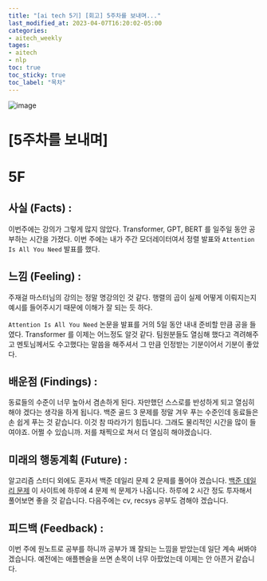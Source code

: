 ```yaml
---
title: "[ai tech 5기] [회고] 5주차를 보내며..."
last_modified_at: 2023-04-07T16:20:02-05:00
categories:
- aitech_weekly
tages:
- aitech
- nlp
toc: true
toc_sticky: true
toc_label: "목차"
---
```





![image](../../../image/aitech.png)

# [5주차를 보내며]

# 5F
## 사실 (Facts) :
이번주에는 강의가 그렇게 많지 않았다. Transformer, GPT, BERT 를 일주일 동안 공부하는 시간을 가졌다. 이번 주에는 내가 주간 모더레이터여서 정렬 발표와  `Attention Is All You Need` 발표를 했다.

## 느낌 (Feeling) :
주재걸 마스터님의 강의는 정말 명강의인 것 같다. 행렬의 곱이 실제 어떻게 이뤄지는지 예시를 들어주시기 때문에 이해가 잘 되는 듯 하다.

`Attention Is All You Need` 논문을 발표를 거의 5일 동안 내내 준비할 만큼 공을 들였다. Transformer 를 이제는 어느정도 알것 같다. 팀원분들도 열심해 했다고 격려해주고 멘토님께서도 수고했다는 말씀을 해주셔서 그 만큼 인정받는 기분이어서 기분이 좋았다.

## 배운점 (Findings) :
동료들의 수준이 너무 높아서 겸손하게 된다. 자만했던 스스로를 반성하게 되고 열심히 해야 겠다는 생각을 하게 됩니다. 백준 골드 3 문제를 정말 겨우 푸는 수준인데 동료들은 손 쉽게 푸는 것 같습니다. 이것 참 따라가기 힘듭니다. 그래도 물리적인 시간을 많이 들여야죠. 어쩔 수 있습니까. 저를 채찍으로 쳐서 더 열심히 해야겠습니다.

## 미래의 행동계획 (Future) :
알고리즘 스터디 외에도 혼자서 백준 데일리 문제 2 문제를 풀어야 겠습니다. [백준 데일리 문제](https://github.com/tony9402/baekjoon/blob/main/picked.md) 이 사이트에 하루에 4 문제 씩 문제가 나옵니다. 하루에 2 시간 정도 투자해서 풀어보면 좋을 것 같습니다. 다음주에는 cv, recsys 공부도 겸해야 겠습니다.



## 피드백 (Feedback) :
이번 주에 원노트로 공부를 하니까 공부가 꽤 잘되는 느낌을 받았는데 일단 계속 써봐야 겠습니다. 예전에는 애플펜슬을 쓰면 손목이 너무 아팠었는데 이제는 안 아픈거 같습니다. 